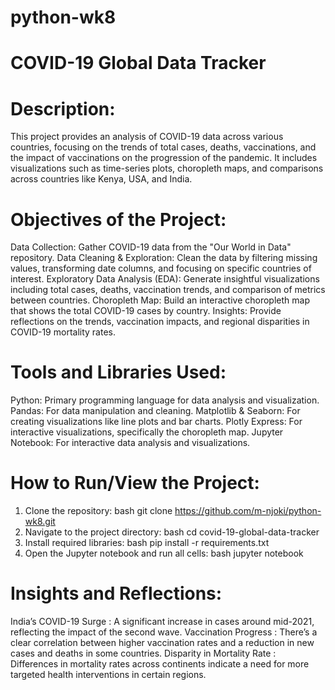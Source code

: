 # python-wk8

# COVID-19 Global Data Tracker

# Description:

This project provides an analysis of COVID-19 data across various countries, focusing on the trends of total cases, deaths, vaccinations, and the impact of vaccinations on the progression of the pandemic. It includes visualizations such as time-series plots, choropleth maps, and comparisons across countries like Kenya, USA, and India.

# Objectives of the Project:
Data Collection: Gather COVID-19 data from the "Our World in Data" repository.
Data Cleaning & Exploration: Clean the data by filtering missing values, transforming date columns, and focusing on specific countries of interest.
Exploratory Data Analysis (EDA): Generate insightful visualizations including total cases, deaths, vaccination trends, and comparison of metrics between countries.
Choropleth Map: Build an interactive choropleth map that shows the total COVID-19 cases by country.
Insights: Provide reflections on the trends, vaccination impacts, and regional disparities in COVID-19 mortality rates.

# Tools and Libraries Used:
Python: Primary programming language for data analysis and visualization.
Pandas: For data manipulation and cleaning.
Matplotlib & Seaborn: For creating visualizations like line plots and bar charts.
Plotly Express: For interactive visualizations, specifically the choropleth map.
Jupyter Notebook: For interactive data analysis and visualizations.


# How to Run/View the Project:
1. Clone the repository:
   bash
   git clone https://github.com/m-njoki/python-wk8.git      
2. Navigate to the project directory:
   bash
   cd covid-19-global-data-tracker      
3. Install required libraries:
   bash
   pip install -r requirements.txt      
4. Open the Jupyter notebook and run all cells:
   bash
   jupyter notebook      

# Insights and Reflections:

India’s COVID-19 Surge
: A significant increase in cases around mid-2021, reflecting the impact of the second wave.
Vaccination Progress
: There’s a clear correlation between higher vaccination rates and a reduction in new cases and deaths in some countries.
Disparity in Mortality Rate
: Differences in mortality rates across continents indicate a need for more targeted health interventions in certain regions.
